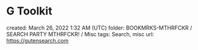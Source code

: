 # G Toolkit

created: March 26, 2022 1:32 AM (UTC)
folder: BOOKMRKS-MTHRFCKR / SEARCH PARTY MTHRFCKR! / Misc
tags: Search, misc
url: https://gutensearch.com